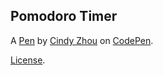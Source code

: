 Pomodoro Timer
--------------


A [Pen](http://codepen.io/loiralae/pen/waNdMZ) by [Cindy Zhou](http://codepen.io/loiralae) on [CodePen](http://codepen.io/).

[License](http://codepen.io/loiralae/pen/waNdMZ/license).